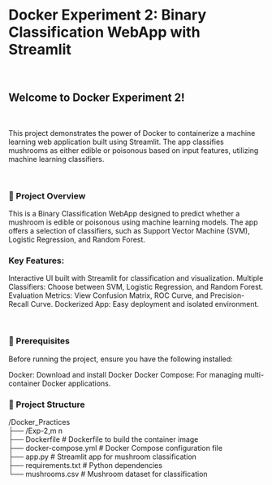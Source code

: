 <h1>Docker Experiment 2: Binary Classification WebApp with Streamlit</h1><br>
<h2>Welcome to Docker Experiment 2!</h2> <br><p>This project demonstrates the power of Docker to containerize a machine learning web application built using Streamlit. The app classifies mushrooms as either edible or poisonous based on input features, utilizing machine learning classifiers.</p><br>

<h3>🚀 Project Overview</h3>
<p>This is a Binary Classification WebApp designed to predict whether a mushroom is edible or poisonous using machine learning models. The app offers a selection of classifiers, such as Support Vector Machine (SVM), Logistic Regression, and Random Forest.</p>

<h3>Key Features:</h3>
<p>Interactive UI built with Streamlit for classification and visualization.
Multiple Classifiers: Choose between SVM, Logistic Regression, and Random Forest.
Evaluation Metrics: View Confusion Matrix, ROC Curve, and Precision-Recall Curve.
Dockerized App: Easy deployment and isolated environment.</p><br>
<h3>📝 Prerequisites</h3>
<p>Before running the project, ensure you have the following installed:

Docker: Download and install Docker
Docker Compose: For managing multi-container Docker applications.
<h3>📂 Project Structure</h3>
/Docker_Practices<br>
├── /Exp-2,m n <br>
    ├── Dockerfile                 # Dockerfile to build the container image<br>
    ├── docker-compose.yml         # Docker Compose configuration file<br>
    ├── app.py                     # Streamlit app for mushroom classification<br>
    ├── requirements.txt           # Python dependencies<br>
    └── mushrooms.csv              # Mushroom dataset for classification<br>
